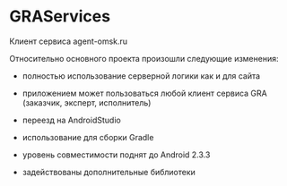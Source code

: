 GRAServices
===========

Клиент сервиса agent-omsk.ru


Относительно основного проекта произошли следующие изменения:

- полностью использование серверной логики как и для сайта
- приложением может пользоваться любой клиент сервиса GRA (заказчик, эксперт, исполнитель)

- переезд на AndroidStudio
- использование для сборки Gradle
- уровень совместимости поднят до Android 2.3.3
- задействованы дополнительные библиотеки
